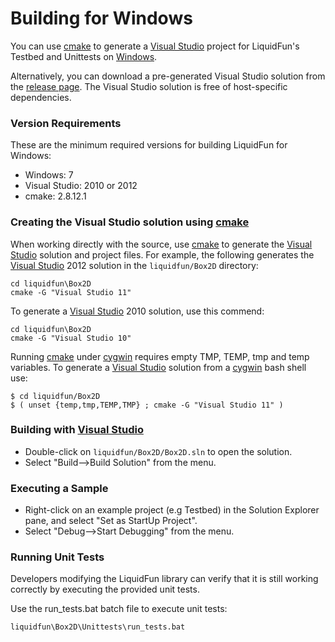 # Building for Windows

You can use [cmake][] to generate a [Visual Studio][] project for
LiquidFun's Testbed and Unittests on [Windows][].

Alternatively, you can download a pre-generated Visual Studio solution
from the [release page][]. The Visual Studio solution is free of
host-specific dependencies.

### Version Requirements

These are the minimum required versions for building LiquidFun for Windows:

-   Windows: 7
-   Visual Studio: 2010 or 2012
-   cmake: 2.8.12.1

### Creating the Visual Studio solution using [cmake][]

When working directly with the source, use [cmake][] to generate the
[Visual Studio][] solution and project files.  For example, the following
generates the [Visual Studio][] 2012 solution in the `liquidfun/Box2D`
directory:

    cd liquidfun\Box2D
    cmake -G "Visual Studio 11"

To generate a [Visual Studio][] 2010 solution, use this commend:

    cd liquidfun\Box2D
    cmake -G "Visual Studio 10"

Running [cmake][] under [cygwin][] requires empty TMP, TEMP, tmp and temp
variables.  To generate a [Visual Studio][] solution from a [cygwin][]
bash shell use:

    $ cd liquidfun/Box2D
    $ ( unset {temp,tmp,TEMP,TMP} ; cmake -G "Visual Studio 11" )

### Building with [Visual Studio][]

-   Double-click on `liquidfun/Box2D/Box2D.sln` to open the solution.
-   Select "Build-->Build Solution" from the menu.

### Executing a Sample

-   Right-click on an example project (e.g Testbed) in the Solution Explorer
    pane, and select "Set as StartUp Project".
-   Select "Debug-->Start Debugging" from the menu.

### Running Unit Tests

Developers modifying the LiquidFun library can verify that it is still working
correctly by executing the provided unit tests.

Use the run\_tests.bat batch file to execute unit tests:

    liquidfun\Box2D\Unittests\run_tests.bat

  [cmake]: http://www.cmake.org
  [Visual Studio]: http://www.visualstudio.com/
  [Windows]: http://windows.microsoft.com/
  [cygwin]: http://www.cygwin.com/
  [release page]: http://github.com/google/liquidfun/releases
